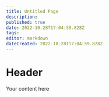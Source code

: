 ```yaml
---
title: Untitled Page
description: 
published: true
date: 2022-10-28T17:04:59.828Z
tags: 
editor: markdown
dateCreated: 2022-10-28T17:04:59.828Z
---
```


# Header
Your content here